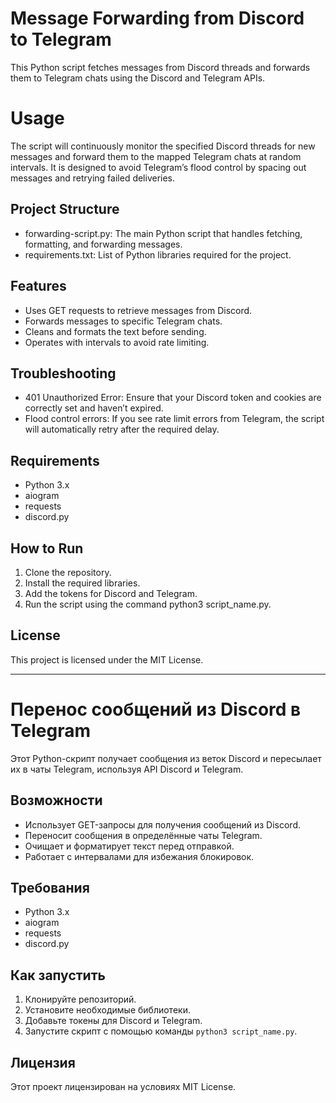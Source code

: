 # Message Forwarding from Discord to Telegram

This Python script fetches messages from Discord threads and forwards them to Telegram chats using the Discord and Telegram APIs.

# Usage

The script will continuously monitor the specified Discord threads for new messages and forward them to the mapped Telegram chats at random intervals. It is designed to avoid Telegram’s flood control by spacing out messages and retrying failed deliveries.

## Project Structure

- forwarding-script.py: The main Python script that handles fetching, formatting, and forwarding messages.
- requirements.txt: List of Python libraries required for the project.

## Features

- Uses GET requests to retrieve messages from Discord.
- Forwards messages to specific Telegram chats.
- Cleans and formats the text before sending.
- Operates with intervals to avoid rate limiting.

## Troubleshooting

- 401 Unauthorized Error: Ensure that your Discord token and cookies are correctly set and haven’t expired.
- Flood control errors: If you see rate limit errors from Telegram, the script will automatically retry after the required delay.

## Requirements

- Python 3.x
- aiogram
- requests
- discord.py

## How to Run

1. Clone the repository.
2. Install the required libraries.
3. Add the tokens for Discord and Telegram.
4. Run the script using the command python3 script_name.py.

## License

This project is licensed under the MIT License.


---------------------------------------------------------------------


# Перенос сообщений из Discord в Telegram

Этот Python-скрипт получает сообщения из веток Discord и пересылает их в чаты Telegram, используя API Discord и Telegram.

## Возможности

- Использует GET-запросы для получения сообщений из Discord.
- Переносит сообщения в определённые чаты Telegram.
- Очищает и форматирует текст перед отправкой.
- Работает с интервалами для избежания блокировок.

## Требования

- Python 3.x
- aiogram
- requests
- discord.py

## Как запустить

1. Клонируйте репозиторий.
2. Установите необходимые библиотеки.
3. Добавьте токены для Discord и Telegram.
4. Запустите скрипт с помощью команды `python3 script_name.py`.

## Лицензия

Этот проект лицензирован на условиях MIT License.